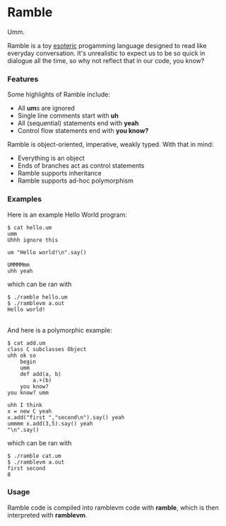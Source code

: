 # Ramble

Umm.

Ramble is a toy [esoteric](https://en.wikipedia.org/wiki/Esoteric_programming_language)
progamming language designed to read like everyday conversation. It's unrealistic to
expect us to be so quick in dialogue all the time, so why not reflect that in our
code, you know?

### Features

Some highlights of Ramble include:
- All **um**s are ignored
- Single line comments start with **uh**
- All (sequential) statements end with **yeah**
- Control flow statements end with **you know?**

Ramble is object-oriented, imperative, weakly typed. With that in mind:
- Everything is an object
- Ends of branches act as control statements
- Ramble supports inheritance
- Ramble supports ad-hoc polymorphism


### Examples

Here is an example Hello World program:

```
$ cat hello.um
umm
Uhhh ignore this

um "Hello world!\n".say()

UMMMMmm
uhh yeah
```
which can be ran with
```
$ ./ramble hello.um
$ ./ramblevm a.out
Hello world!
```
</br>
And here is a polymorphic example:

```
$ cat add.um
class C subclasses Object
uhh ok so
    begin
	umm
	def add(a, b)
	    a.+(b)
	you know?
you know? umm

uhh I think
x = new C yeah
x.add("first ","second\n").say() yeah
ummmm x.add(3,5).say() yeah
"\n".say()
```
which can be ran with
```
$ ./ramble cat.um
$ ./ramblevm a.out
first second
8
```

### Usage

Ramble code is compiled into ramblevm code with **ramble**, which is
then interpreted with **ramblevm**.
